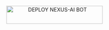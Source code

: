  
</a>
</p>
<p align="center">
<a href='https://dashboard.heroku.com/new?template=https://github.com/mrtech0135/NEXUSXMD/tree/main?tab=readme-ov-file' target="_blank"> <img title="DEPLOY NEXUS-AI BOT" src="https://img.shields.io/badge/👻_DEPLOY_ON_HEROKU-000000?style=for-the-badge&logo=heroku&logoColor=white&color=FF00FF" width="260" height="50"/>
  </a>
  
